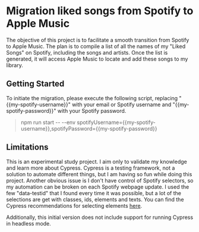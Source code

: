 # Migration liked songs from Spotify to Apple Music

The objective of this project is to facilitate a smooth transition from Spotify to Apple Music. The plan is to compile a list of all the names of my "Liked Songs" on Spotify, including the songs and artists. Once the list is generated, it will access Apple Music to locate and add these songs to my library.

## Getting Started

To initiate the migration, please execute the following script, replacing "{{my-spotify-username}}" with your email or Spotify username and "{{my-spotify-password}}" with your Spotify password.

> npm run start -- --env spotifyUsername={{my-spotify-username}},spotifyPassword={{my-spotify-password}}

## Limitations

This is an experimental study project. I aim only to validate my knowledge and learn more about Cypress. Cypress is a testing framework, not a solution to automate different things, but I am having so fun while doing this project. Another obvious issue is I don't have control of Spotify selectors, so my automation can be broken on each Spotify webpage update. I used the few "data-testid" that I found every time it was possible, but a lot of the selections are get with classes, ids, elements and texts. You can find the Cypress recommendations for selecting elements [here](https://docs.cypress.io/guides/references/best-practices#Selecting-Elements).

Additionally, this initial version does not include support for running Cypress in headless mode.
